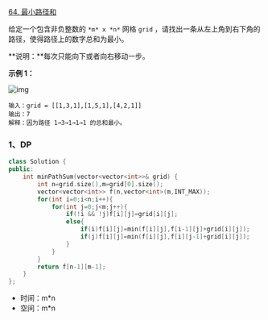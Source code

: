 [64. 最小路径和](https://leetcode.cn/problems/minimum-path-sum/)

给定一个包含非负整数的 `*m* x *n*` 网格 `grid` ，请找出一条从左上角到右下角的路径，使得路径上的数字总和为最小。

**说明：**每次只能向下或者向右移动一步。

 

**示例 1：**

![img](https://assets.leetcode.com/uploads/2020/11/05/minpath.jpg)

```
输入：grid = [[1,3,1],[1,5,1],[4,2,1]]
输出：7
解释：因为路径 1→3→1→1→1 的总和最小。
```





### 1、DP

```cpp
class Solution {
public:
    int minPathSum(vector<vector<int>>& grid) {
        int n=grid.size(),m=grid[0].size();
        vector<vector<int>> f(n,vector<int>(m,INT_MAX));
        for(int i=0;i<n;i++){
            for(int j=0;j<m;j++){
                if(!i && !j)f[i][j]=grid[i][j];
                else{
                    if(i)f[i][j]=min(f[i][j],f[i-1][j]+grid[i][j]);
                    if(j)f[i][j]=min(f[i][j],f[i][j-1]+grid[i][j]);
                }
            }
        }
        return f[n-1][m-1];
    }
};
```

- 时间：m*n
- 空间：m*n
